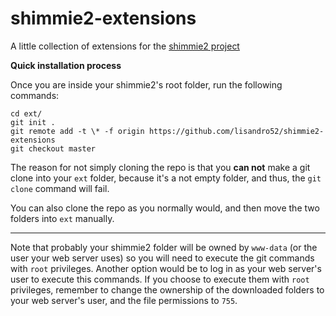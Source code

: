 # shimmie2-extensions
A little collection of extensions for the [shimmie2 project](https://github.com/shish/shimmie2)

**Quick installation process**

Once you are inside your shimmie2's root folder, run the following commands:
```language-bash
cd ext/
git init .
git remote add -t \* -f origin https://github.com/lisandro52/shimmie2-extensions
git checkout master
```
The reason for not simply cloning the repo is that you __can not__ make a git clone into your `ext` folder, because it's a not empty folder, and thus, the `git clone` command will fail.

You can also clone the repo as you normally would, and then move the two folders into `ext` manually.

---

Note that probably your shimmie2 folder will be owned by `www-data` (or the user your web server uses) so you will need to execute the git commands with `root` privileges. Another option would be to log in as your web server's user to execute this commands.
If you choose to execute them with `root` privileges, remember to change the ownership of the downloaded folders to your web server's user, and the file permissions to `755`.

